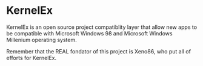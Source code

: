 KernelEx
========

KernelEx is an open source project compatiblity layer that allow new apps to be compatible with Microsoft Windows 98 and Microsoft Windows Millenium operating system.

Remember that the REAL fondator of this project is Xeno86, who put all of efforts for KernelEx.